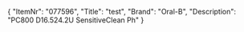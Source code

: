 {
  "ItemNr": "077596",
  "Title": "test",
  "Brand": "Oral-B",
  "Description": "PC800 D16.524.2U SensitiveClean Ph"
}